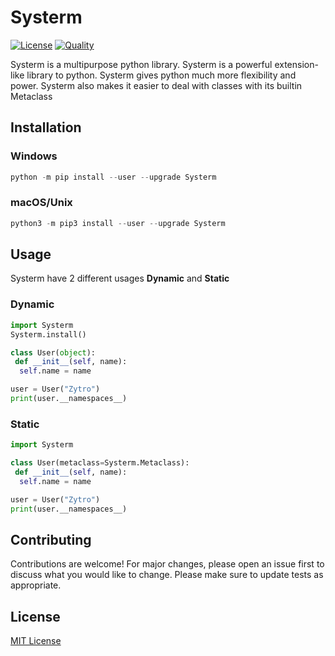# Systerm

[![License](https://img.shields.io/github/license/ZytroCode/Systerm.svg?style=for-the-badge)](LICENSE) [![Quality](https://img.shields.io/codacy/grade/fcac71cc3b0f4a42b4edceeb6c4bab75?style=for-the-badge)](QUALITY)

Systerm is a multipurpose python library. Systerm is a powerful extension-like library to python. Systerm gives python much more flexibility and power. Systerm also makes it easier to deal with classes with its builtin Metaclass

## Installation

### Windows

```py
python -m pip install --user --upgrade Systerm
```

### macOS/Unix

```py
python3 -m pip3 install --user --upgrade Systerm
```

## Usage

Systerm have 2 different usages **Dynamic** and **Static**

### Dynamic

```py
import Systerm
Systerm.install()

class User(object):
 def __init__(self, name):
  self.name = name

user = User("Zytro")
print(user.__namespaces__)
```

### Static

```py
import Systerm

class User(metaclass=Systerm.Metaclass):
 def __init__(self, name):
  self.name = name

user = User("Zytro")
print(user.__namespaces__)
```

## Contributing

Contributions are welcome! For major changes, please open an issue first to discuss what you would like to change. Please make sure to update tests as appropriate.

## License

[MIT License](https://github.com/ZytroCode/Systerm/blob/master/LICENSE)
